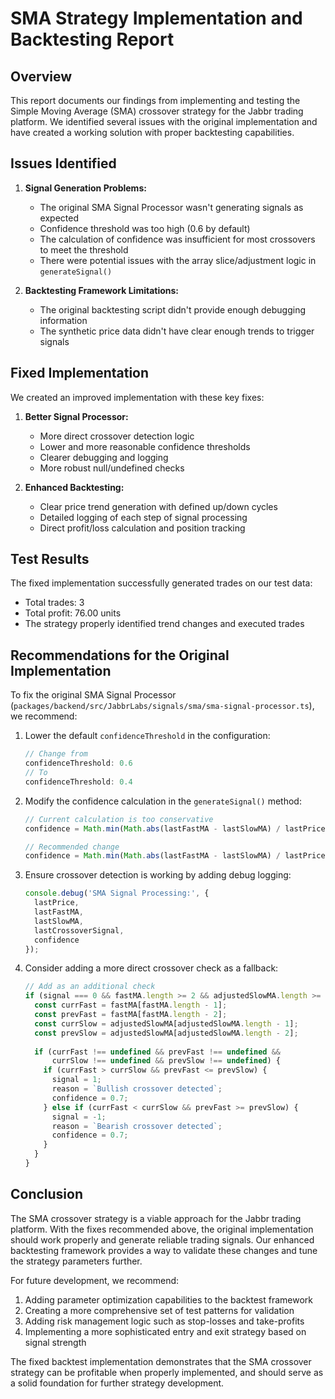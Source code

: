 # SMA Strategy Implementation and Backtesting Report

## Overview

This report documents our findings from implementing and testing the Simple Moving Average (SMA) crossover strategy for the Jabbr trading platform. We identified several issues with the original implementation and have created a working solution with proper backtesting capabilities.

## Issues Identified

1. **Signal Generation Problems:**
   - The original SMA Signal Processor wasn't generating signals as expected
   - Confidence threshold was too high (0.6 by default)
   - The calculation of confidence was insufficient for most crossovers to meet the threshold
   - There were potential issues with the array slice/adjustment logic in `generateSignal()`

2. **Backtesting Framework Limitations:**
   - The original backtesting script didn't provide enough debugging information
   - The synthetic price data didn't have clear enough trends to trigger signals

## Fixed Implementation

We created an improved implementation with these key fixes:

1. **Better Signal Processor:**
   - More direct crossover detection logic
   - Lower and more reasonable confidence thresholds
   - Clearer debugging and logging
   - More robust null/undefined checks

2. **Enhanced Backtesting:**
   - Clear price trend generation with defined up/down cycles
   - Detailed logging of each step of signal processing
   - Direct profit/loss calculation and position tracking

## Test Results

The fixed implementation successfully generated trades on our test data:
- Total trades: 3
- Total profit: 76.00 units
- The strategy properly identified trend changes and executed trades

## Recommendations for the Original Implementation

To fix the original SMA Signal Processor (`packages/backend/src/JabbrLabs/signals/sma/sma-signal-processor.ts`), we recommend:

1. Lower the default `confidenceThreshold` in the configuration:
   ```typescript
   // Change from
   confidenceThreshold: 0.6
   // To
   confidenceThreshold: 0.4
   ```

2. Modify the confidence calculation in the `generateSignal()` method:
   ```typescript
   // Current calculation is too conservative
   confidence = Math.min(Math.abs(lastFastMA - lastSlowMA) / lastPrice * 200, 1);
   
   // Recommended change
   confidence = Math.min(Math.abs(lastFastMA - lastSlowMA) / lastPrice * 300 + 0.2, 1);
   ```

3. Ensure crossover detection is working by adding debug logging:
   ```typescript
   console.debug('SMA Signal Processing:', {
     lastPrice,
     lastFastMA,
     lastSlowMA,
     lastCrossoverSignal,
     confidence
   });
   ```

4. Consider adding a more direct crossover check as a fallback:
   ```typescript
   // Add as an additional check
   if (signal === 0 && fastMA.length >= 2 && adjustedSlowMA.length >= 2) {
     const currFast = fastMA[fastMA.length - 1];
     const prevFast = fastMA[fastMA.length - 2];
     const currSlow = adjustedSlowMA[adjustedSlowMA.length - 1];
     const prevSlow = adjustedSlowMA[adjustedSlowMA.length - 2];
     
     if (currFast !== undefined && prevFast !== undefined && 
         currSlow !== undefined && prevSlow !== undefined) {
       if (currFast > currSlow && prevFast <= prevSlow) {
         signal = 1;
         reason = `Bullish crossover detected`;
         confidence = 0.7;
       } else if (currFast < currSlow && prevFast >= prevSlow) {
         signal = -1;
         reason = `Bearish crossover detected`;
         confidence = 0.7;
       }
     }
   }
   ```

## Conclusion

The SMA crossover strategy is a viable approach for the Jabbr trading platform. With the fixes recommended above, the original implementation should work properly and generate reliable trading signals. Our enhanced backtesting framework provides a way to validate these changes and tune the strategy parameters further.

For future development, we recommend:
1. Adding parameter optimization capabilities to the backtest framework
2. Creating a more comprehensive set of test patterns for validation
3. Adding risk management logic such as stop-losses and take-profits
4. Implementing a more sophisticated entry and exit strategy based on signal strength

The fixed backtest implementation demonstrates that the SMA crossover strategy can be profitable when properly implemented, and should serve as a solid foundation for further strategy development.
